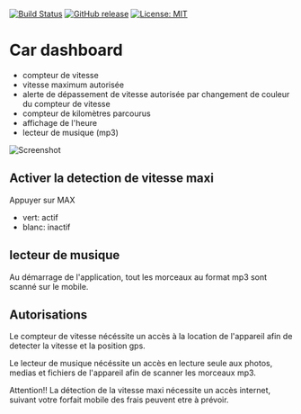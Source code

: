 [![Build Status](https://travis-ci.com/BlunT76/cardash.svg?branch=master)](https://travis-ci.com/BlunT76/cardash)
[![GitHub release](https://img.shields.io/github/release/Naereen/StrapDown.js.svg)](https://github.com/BlunT76/cardash/tag/latest)
[![License: MIT](https://img.shields.io/badge/License-MIT-yellow.svg)](https://github.com/BlunT76/cardash/blob/master/LICENSE)
# Car dashboard

* compteur de vitesse
* vitesse maximum autorisée
* alerte de dépassement de vitesse autorisée par changement de couleur du compteur de vitesse
* compteur de kilomètres parcourus
* affichage de l'heure
* lecteur de musique (mp3)

![Screenshot](http://huhmiel.free.fr/img/CarDash.gif)

## Activer la detection de vitesse maxi

Appuyer sur MAX
* vert: actif
* blanc: inactif

## lecteur de musique

Au démarrage de l'application, tout les morceaux au format mp3
sont scanné sur le mobile.

## Autorisations

Le compteur de vitesse nécéssite un accès à la location de l'appareil afin de detecter la vitesse et la position gps.

Le lecteur de musique nécéssite un accès en lecture seule aux photos, medias et fichiers de l'appareil afin de scanner les morceaux mp3.

Attention!! La détection de la vitesse maxi nécessite un accès internet, suivant votre forfait mobile des frais peuvent etre à prévoir.
